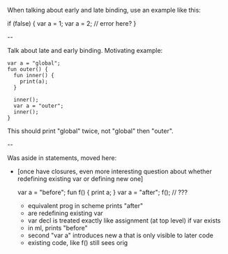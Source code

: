 When talking about early and late binding, use an example like this:

if (false) {
  var a = 1;
  var a = 2; // error here?
}

--

Talk about late and early binding. Motivating example:

    var a = "global";
    fun outer() {
      fun inner() {
        print(a);
      }

      inner();
      var a = "outer";
      inner();
    }

This should print "global" twice, not "global" then "outer".

--

Was aside in statements, moved here:

- [once have closures, even more interesting question about whether redefining
  existing var or defining new one]

    var a = "before";
    fun f() {
      print a;
    }
    var a = "after";
    f(); // ???

  - equivalent prog in scheme prints "after"
  - are redefining existing var
  - var decl is treated exactly like assignment (at top level) if var exists
  - in ml, prints "before"
  - second "var a" introduces new a that is only visible to later code
  - existing code, like f() still sees orig